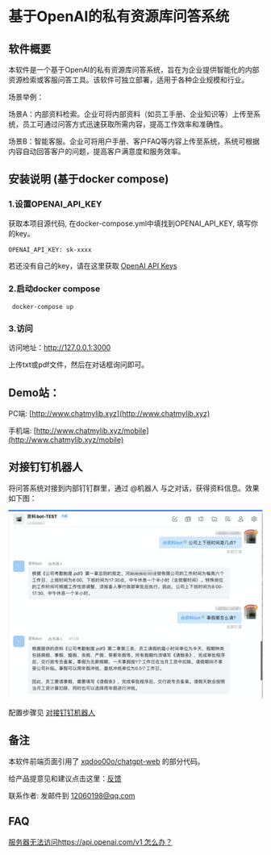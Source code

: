 # 基于OpenAI的私有资源库问答系统

## 软件概要

本软件是一个基于OpenAI的私有资源库问答系统，旨在为企业提供智能化的内部资源检索或客服问答工具。该软件可独立部署，适用于各种企业规模和行业。

场景举例：

场景A：内部资料检索。企业可将内部资料（如员工手册、企业知识等）上传至系统，员工可通过问答方式迅速获取所需内容，提高工作效率和准确性。

场景B：智能客服。企业可将用户手册、客户FAQ等内容上传至系统，系统可根据内容自动回答客户的问题，提高客户满意度和服务效率。

## 安装说明 (基于docker compose)

### 1.设置OPENAI_API_KEY
获取本项目源代码, 在docker-compose.yml中填找到OPENAI_API_KEY, 填写你的key。
```
OPENAI_API_KEY: sk-xxxx
```
若还没有自己的key，请在这里获取 [OpenAI API Keys](https://platform.openai.com/account/api-keys)

### 2.启动docker compose

```
 docker-compose up
```

### 3.访问

访问地址：http://127.0.0.1:3000  

上传txt或pdf文件，然后在对话框询问即可。


## Demo站：

PC端: [http://www.chatmylib.xyz](http://www.chatmylib.xyz)  

手机端: [http://www.chatmylib.xyz/mobile](http://www.chatmylib.xyz/mobile)


## 对接钉钉机器人
将问答系统对接到内部钉钉群里，通过 @机器人 与之对话，获得资料信息。效果如下图：

![图片](docs/imgs/dingtalk/10.png)

配置步骤见 [对接钉钉机器人](docs/dingtalk_integration_guide.md)


## 备注

本软件前端页面引用了 [xqdoo00o/chatgpt-web](https://github.com/xqdoo00o/chatgpt-web) 的部分代码。

给产品提意见和建议点击这里：<a href="https://support.qq.com/product/538086" target="_blank">反馈</a>

联系作者: 发邮件到 12060198@qq.com

## FAQ

[服务器无法访问https://api.openai.com/v1 怎么办？](docs/faq/openai_api_base.md)

 